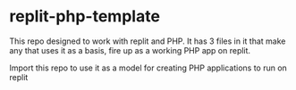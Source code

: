 # replit-php-template

This repo designed to work with replit and PHP. It has 3 files in it that make any that uses it as a basis, fire up as a working PHP app on replit. 

Import this repo to use it as a model for creating PHP applications to run on replit
